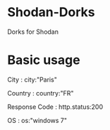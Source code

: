 # Shodan-Dorks
Dorks for Shodan


# Basic usage

City :
city:"Paris"

Country :
country:"FR"

Response Code :
http.status:200

OS :
os:"windows 7"
